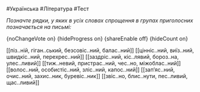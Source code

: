 #Українська #Література #Тест

*Позначте рядки, у яких в усіх словах спрощення в групах приголосних позначається на письмі:*

{noChangeVote on}
{hideProgress on}
{shareEnable off}
{hideCount on}

[[піз..ній, гіган..ський, безсовіс..ний, балас..ний]]
[[цінніс..ний, виїз..ний, швидкіс..ний, перехрес..ний]]
[[заздріс..ний, кіс..лявий, бороз..на, улес..ливий]]
[[тиж..невий, пристрас..ний, чес..но, міжоблас..ний]]
[[волос..ний, особистіс..ний, зліс..ний, капос..ний]]
[[зап’яс..ний, очис..ний, захис..ник, буревіс..ник]]
[[звіс..но, блис..нути, пес..ливий, щас..ливий]]
